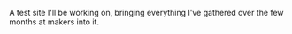 A test site I'll be working on, bringing everything I've gathered over the few months at makers into it.

